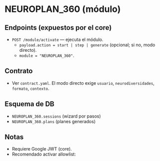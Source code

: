 # NEUROPLAN_360 (módulo)

## Endpoints (expuestos por el core)
- `POST /module/activate` — ejecuta el módulo.
  - `payload.action = start | step | generate` (opcional; si no, modo directo).
  - `module = "NEUROPLAN_360"`.

## Contrato
- Ver `contract.yaml`. El modo directo exige `usuario`, `neurodiversidades`, `formato`, `contexto`.

## Esquema de DB
- `NEUROPLAN_360.sessions` (wizard por pasos)
- `NEUROPLAN_360.plans` (planes generados)

## Notas
- Requiere Google JWT (core).
- Recomendado activar allowlist:
